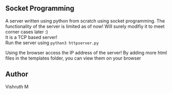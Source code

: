 ## Socket Programming

A server written using python from scratch using socket programming. The functionality of the server is limited as of now! Will surely modifiy it to meet corner cases later :)  
It is a TCP based server!  
Run the server using
`python3 httpserver.py`

Using the browser access the IP address of the server! By adding more html files in the templates folder, you can view them on your browser

## Author
Vishruth M
